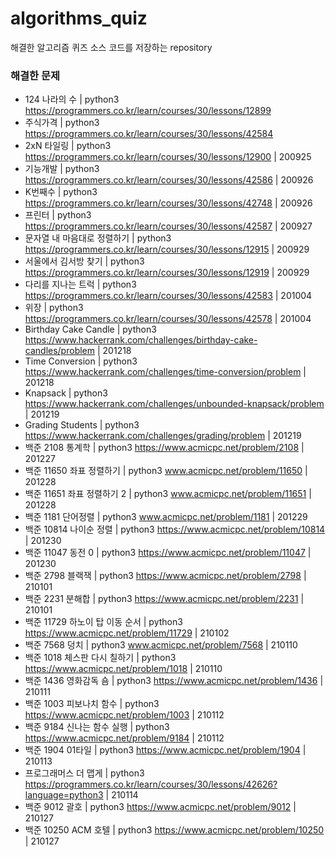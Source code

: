 # algorithms_quiz
해결한 알고리즘 퀴즈 소스 코드를 저장하는 repository


### 해결한 문제
* 124 나라의 수 | python3 https://programmers.co.kr/learn/courses/30/lessons/12899
* 주식가격 | python3 https://programmers.co.kr/learn/courses/30/lessons/42584
* 2xN 타일링 | python3 https://programmers.co.kr/learn/courses/30/lessons/12900 | 200925
* 기능개발 | python3 https://programmers.co.kr/learn/courses/30/lessons/42586 | 200926
* K번째수 | python3 https://programmers.co.kr/learn/courses/30/lessons/42748 | 200926
* 프린터 | python3 https://programmers.co.kr/learn/courses/30/lessons/42587 | 200927
* 문자열 내 마음대로 정렬하기 | python3 https://programmers.co.kr/learn/courses/30/lessons/12915 | 200929
* 서울에서 김서방 찾기 | python3 https://programmers.co.kr/learn/courses/30/lessons/12919 | 200929
* 다리를 지나는 트럭 | python3 https://programmers.co.kr/learn/courses/30/lessons/42583 | 201004
* 위장 | python3 https://programmers.co.kr/learn/courses/30/lessons/42578 | 201004
* Birthday Cake Candle | python3 https://www.hackerrank.com/challenges/birthday-cake-candles/problem | 201218
* Time Conversion | python3 https://www.hackerrank.com/challenges/time-conversion/problem | 201218
* Knapsack | python3 https://www.hackerrank.com/challenges/unbounded-knapsack/problem | 201219
* Grading Students | python3 https://www.hackerrank.com/challenges/grading/problem | 201219
* 백준 2108 통계학 | python3 https://www.acmicpc.net/problem/2108 | 201227
* 백준 11650 좌표 정렬하기 | python3 www.acmicpc.net/problem/11650 | 201228
* 백준 11651 좌표 정렬하기 2 | python3 www.acmicpc.net/problem/11651 | 201228
* 백준 1181 단어정렬 | python3 www.acmicpc.net/problem/1181 | 201229
* 백준 10814 나이순 정렬 | python3 https://www.acmicpc.net/problem/10814 | 201230
* 백준 11047 동전 0 | python3 https://www.acmicpc.net/problem/11047 | 201230
* 백준 2798 블랙잭 | python3 https://www.acmicpc.net/problem/2798 | 210101
* 백준 2231 분해합 | python3 https://www.acmicpc.net/problem/2231 | 210101
* 백준 11729 하노이 탑 이동 순서 | python3 https://www.acmicpc.net/problem/11729 | 210102
* 백준 7568 덩치 | python3 www.acmicpc.net/problem/7568 | 210110
* 백준 1018 체스판 다시 칠하기 | python3 https://www.acmicpc.net/problem/1018 | 210110
* 백준 1436 영화감독 숌 | python3 https://www.acmicpc.net/problem/1436 | 210111
* 백준 1003 피보나치 함수 | python3 https://www.acmicpc.net/problem/1003 | 210112
* 백준 9184 신나는 함수 실행 | python3 https://www.acmicpc.net/problem/9184 | 210112
* 백준 1904 01타일 | python3 https://www.acmicpc.net/problem/1904 | 210113
* 프로그래머스 더 맵게 | python3 https://programmers.co.kr/learn/courses/30/lessons/42626?language=python3 | 210114
* 백준 9012 괄호 | python3 https://www.acmicpc.net/problem/9012 | 210127
* 백준 10250 ACM 호텔 | python3 https://www.acmicpc.net/problem/10250 | 210127
